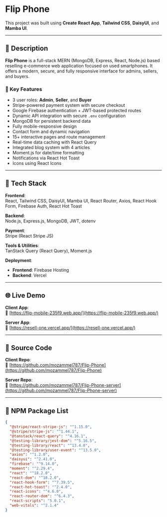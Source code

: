 # Flip Phone

This project was built using **Create React App**, **Tailwind CSS**, **DaisyUI**, and **Mamba UI**.

---

## 📱 Description

**Flip Phone** is a full-stack MERN (MongoDB, Express, React, Node.js) based reselling e-commerce web application focused on used smartphones. It offers a modern, secure, and fully responsive interface for admins, sellers, and buyers.

### 🔐 Key Features

- 3 user roles: **Admin**, **Seller**, and **Buyer**
- Stripe-powered payment system with secure checkout
- Google Firebase authentication + JWT-based protected routes
- Dynamic API integration with secure `.env` configuration
- MongoDB for persistent backend data
- Fully mobile-responsive design
- Contact form and dynamic navigation
- 15+ interactive pages and route management
- Real-time data caching with React Query
- Integrated blog system with 4 articles
- Moment.js for date/time formatting
- Notifications via React Hot Toast
- Icons using React Icons

---

## 🚀 Tech Stack

**Frontend**:  
React, Tailwind CSS, DaisyUI, Mamba UI, React Router, Axios, React Hook Form, Firebase Auth, React Hot Toast

**Backend**:  
Node.js, Express.js, MongoDB, JWT, dotenv

**Payment**:  
Stripe (React Stripe JS)

**Tools & Utilities**:  
TanStack Query (React Query), Moment.js

**Deployment**:

- **Frontend**: Firebase Hosting
- **Backend**: Vercel

---

## 🌐 Live Demo

**Client App**:  
🔗 [https://flip-mobile-235f9.web.app/](https://flip-mobile-235f9.web.app/)

**Server App**:  
🔗 [https://resell-one.vercel.app/](https://resell-one.vercel.app/)

---

## 📂 Source Code

**Client Repo**:  
📁 [https://github.com/mozammel787/Flip-Phone](https://github.com/mozammel787/Flip-Phone)

**Server Repo**:  
📁 [https://github.com/mozammel787/Flip-Phone-server](https://github.com/mozammel787/Flip-Phone-server)

---

## 🧰 NPM Package List

```json
{
  "@stripe/react-stripe-js": "^1.15.0",
  "@stripe/stripe-js": "^1.44.1",
  "@tanstack/react-query": "^4.16.1",
  "@testing-library/jest-dom": "^5.16.5",
  "@testing-library/react": "^13.4.0",
  "@testing-library/user-event": "^13.5.0",
  "axios": "^1.2.0",
  "daisyui": "^2.41.0",
  "firebase": "^9.14.0",
  "moment": "^2.29.4",
  "react": "^18.2.0",
  "react-dom": "^18.2.0",
  "react-hook-form": "^7.39.5",
  "react-hot-toast": "^2.4.0",
  "react-icons": "^4.6.0",
  "react-router-dom": "^6.4.3",
  "react-scripts": "5.0.1",
  "web-vitals": "^2.1.4"
}
```

